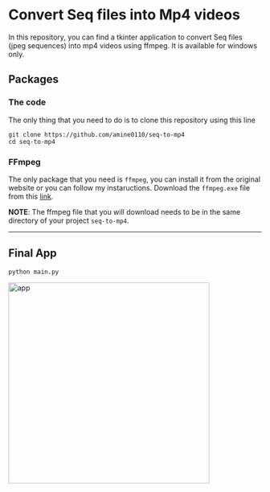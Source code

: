 # Convert Seq files into Mp4 videos

In this repository, you can find a tkinter application to convert Seq files (jpeg sequences) into mp4 videos using ffmpeg. It is available for windows only.

## Packages
### The code
The only thing that you need to do is to clone this repository using this line
```
git clone https://github.com/amine0110/seq-to-mp4
cd seq-to-mp4
```
### FFmpeg
The only package that you need is `ffmpeg`, you can install it from the original website or you can follow my instaructions.
Download the `ffmpeg.exe` file from this [link](https://www.dropbox.com/s/1zavyzasnehkiaq/ffmpeg.exe?dl=1).

**NOTE**: The ffmpeg file that you will download needs to be in the same directory of your project `seq-to-mp4`.

------------------------------------------------------------------------------------------------------

## Final App

```
python main.py
```

<img width="400" alt="app" src="https://user-images.githubusercontent.com/37108394/164988979-b09427ce-670a-4e6c-b244-917a1fa521dc.PNG">
